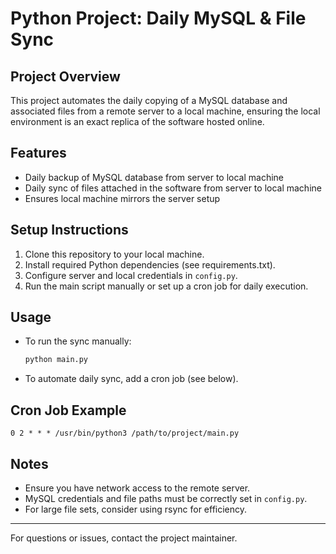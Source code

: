 # Python Project: Daily MySQL & File Sync

## Project Overview
This project automates the daily copying of a MySQL database and associated files from a remote server to a local machine, ensuring the local environment is an exact replica of the software hosted online.

## Features
- Daily backup of MySQL database from server to local machine
- Daily sync of files attached in the software from server to local machine
- Ensures local machine mirrors the server setup

## Setup Instructions
1. Clone this repository to your local machine.
2. Install required Python dependencies (see requirements.txt).
3. Configure server and local credentials in `config.py`.
4. Run the main script manually or set up a cron job for daily execution.

## Usage
- To run the sync manually:
  ```bash
  python main.py
  ```
- To automate daily sync, add a cron job (see below).

## Cron Job Example
```
0 2 * * * /usr/bin/python3 /path/to/project/main.py
```

## Notes
- Ensure you have network access to the remote server.
- MySQL credentials and file paths must be correctly set in `config.py`.
- For large file sets, consider using rsync for efficiency.

---

For questions or issues, contact the project maintainer.
